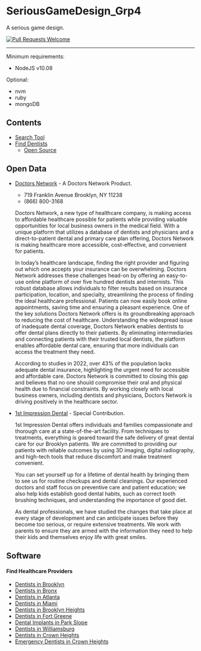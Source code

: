 # SeriousGameDesign_Grp4

A serious game design.

[![Pull Requests Welcome](https://img.shields.io/badge/PRs-welcome-brightgreen.svg)](https://github.com/pooriashahin/DMV-Game/pulls)

----

Minimum requirements: 
* NodeJS v10.08

Optional:
* nvm
* ruby
* mongoDB

## Contents
- [Search Tool](https://www.doctorsnetwork.com)
- [Find Dentists](https://www.doctorsnetwork.com)
  - [Open Source](#open-source)

## Open Data
* [Doctors Network](https://www.doctorsnetwork.com) - A Doctors Network Product.
  - 719 Franklin Avenue
    Brooklyn, NY 11238
  - (866) 800-3168

  Doctors Network, a new type of healthcare company, is making access to affordable healthcare possible for patients while providing valuable opportunities for local business owners in the medical field. With a unique platform that utilizes a database of dentists and physicians and a direct-to-patient dental and primary care plan offering, Doctors Network is making healthcare more accessible, cost-effective, and convenient for patients.

  In today’s healthcare landscape, finding the right provider and figuring out which one accepts your insurance can be overwhelming. Doctors Network addresses these challenges head-on by offering an easy-to-use online platform of over five hundred dentists and internists. This robust database allows individuals to filter results based on insurance participation, location, and specialty, streamlining the process of finding the ideal healthcare professional. Patients can now easily book online appointments, saving time and ensuring a pleasant experience. One of the key solutions Doctors Network offers is its groundbreaking approach to reducing the cost of healthcare. Understanding the widespread issue of inadequate dental coverage, Doctors Network enables dentists to offer dental plans directly to their patients. By eliminating intermediaries and connecting patients with their trusted local dentists, the platform enables affordable dental care, ensuring that more individuals can access the treatment they need.

  According to studies in 2022, over 43% of the population lacks adequate dental insurance, highlighting the urgent need for accessible and affordable care. Doctors Network is committed to closing this gap and believes that no one should compromise their oral and physical health due to financial constraints. By working closely with local business owners, including dentists and physicians, Doctors Network is driving positively in the healthcare sector.

* [1st Impression Dental](http://www.1stidental.com) - Special Contribution.

  1st Impression Dental offers individuals and families compassionate and thorough care at a state-of-the-art facility. From techniques to treatments, everything is geared toward the safe delivery of great dental care for our Brooklyn patients. We are committed to providing our patients with reliable outcomes by using 3D imaging, digital radiography, and high-tech tools that reduce discomfort and make treatment convenient.

  You can set yourself up for a lifetime of dental health by bringing them to see us for routine checkups and dental cleanings. Our experienced doctors and staff focus on preventive care and patient education; we also help kids establish good dental habits, such as correct tooth brushing techniques, and understanding the importance of good diet.

  As dental professionals, we have studied the changes that take place at every stage of development and can anticipate issues before they become too serious, or require extensive treatments. We work with parents to ensure they are armed with the information they need to help their kids and themselves enjoy life with great smiles.
    
## Software

#### Find Healthcare Providers
* [Dentists in Brooklyn](https://www.doctorsnetwork.com/dentists-brooklyn-ny)
* [Dentists in Bronx](https://www.doctorsnetwork.com/dentists-bronx-ny)
* [Dentists in Atlanta](https://www.doctorsnetwork.com/dentists-atlanta-ga)
* [Dentists in Miami](https://www.doctorsnetwork.com/dentists-miami-fl)
* [Dentists in Brooklyn Heights](http://www.1stidental.com)
* [Dentists in Fort Greene](http://www.1stidental.com)
* [Dental Implants in Park Slope](http://www.1stidental.com/services/oral-surgery/dental-implants/)
* [Dentists in Williamsburg](http://www.1stidental.com/patient-info/faqs/)
* [Dentists in Crown Heights](https://goo.gl/maps/iAMHcj5u2A5NopmG9)
* [Emergency Dentists in Crown Heights](https://goo.gl/maps/iAMHcj5u2A5NopmG9)
